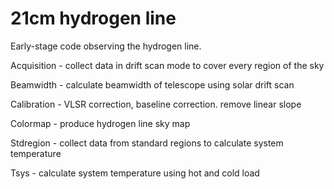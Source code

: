 # 21cm hydrogen line
Early-stage code observing the hydrogen line.

Acquisition - collect data in drift scan mode to cover every region of the sky

Beamwidth - calculate beamwidth of telescope using solar drift scan

Calibration - VLSR correction, baseline correction. remove linear slope

Colormap - produce hydrogen line sky map

Stdregion - collect data from standard regions to calculate system temperature

Tsys - calculate system temperature using hot and cold load
